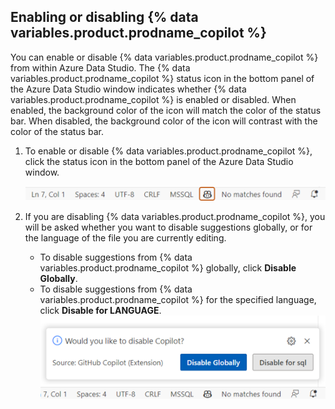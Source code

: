 ## Enabling or disabling {% data variables.product.prodname_copilot %}

You can enable or disable {% data variables.product.prodname_copilot %} from within Azure Data Studio. The {% data variables.product.prodname_copilot %} status icon in the bottom panel of the Azure Data Studio window indicates whether {% data variables.product.prodname_copilot %} is enabled or disabled. When enabled, the background color of the icon will match the color of the status bar. When disabled, the background color of the icon will contrast with the color of the status bar.

1. To enable or disable {% data variables.product.prodname_copilot %}, click the status icon in the bottom panel of the Azure Data Studio window.

    ![Screenshot of the bottom panel in Azure Data Studio. The {% data variables.product.prodname_copilot %} icon is outlined in dark orange.](/assets/images/help/copilot/status-icon-azure-data-studio.png)

1. If you are disabling {% data variables.product.prodname_copilot %}, you will be asked whether you want to disable suggestions globally, or for the language of the file you are currently editing.

   - To disable suggestions from {% data variables.product.prodname_copilot %} globally, click **Disable Globally**.
   - To disable suggestions from {% data variables.product.prodname_copilot %} for the specified language, click **Disable for LANGUAGE**.
   ![Screenshot of option to disable {% data variables.product.prodname_copilot %} globally or for the current language.](/assets/images/help/copilot/disable-copilot-global-or-langugage-ads.png)
